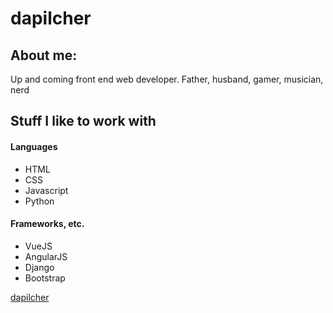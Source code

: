 # dapilcher

## About me:

Up and coming front end web developer. Father, husband, gamer, musician, nerd

## Stuff I like to work with

#### Languages

- HTML
- CSS
- Javascript
- Python

#### Frameworks, etc.

- VueJS
- AngularJS
- Django
- Bootstrap

[dapilcher](https://github.com/dapilcher)
